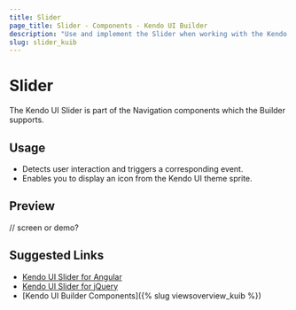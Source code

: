 ```yaml
---
title: Slider
page_title: Slider - Components - Kendo UI Builder
description: "Use and implement the Slider when working with the Kendo UI Builder tool for creating and managing Angular and AngularJS-based web applications."
slug: slider_kuib
---
```


# Slider

The Kendo UI Slider is part of the Navigation components which the Builder supports.

## Usage

* Detects user interaction and triggers a corresponding event.
* Enables you to display an icon from the Kendo UI theme sprite.

## Preview

// screen or demo?

## Suggested Links

* [Kendo UI Slider for Angular](https://www.telerik.com/kendo-angular-ui/components/buttons/button/)
* [Kendo UI Slider for jQuery](https://demos.telerik.com/kendo-ui/button/index)
* [Kendo UI Builder Components]({% slug viewsoverview_kuib %})
